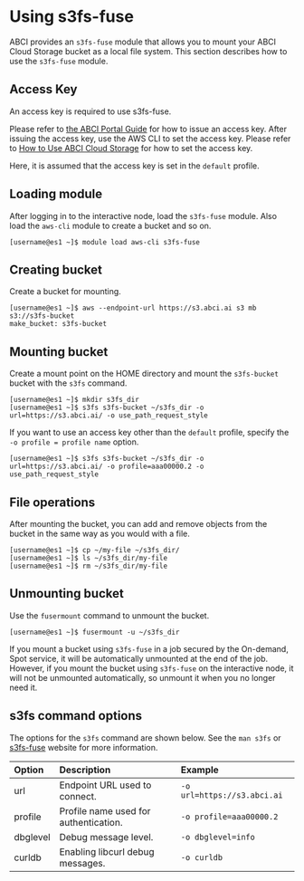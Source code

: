 
# Using s3fs-fuse

ABCI provides an `s3fs-fuse` module that allows you to mount your ABCI Cloud Storage bucket as a local file system.
This section describes how to use the `s3fs-fuse` module.

## Access Key

An access key is required to use s3fs-fuse.

Please refer to [the ABCI Portal Guide](https://docs.abci.ai/portal/ja/02/#282) for how to issue an access key.
After issuing the access key, use the AWS CLI to set the access key. Please refer to [How to Use ABCI Cloud Storage](usage.md) for how to set the access key.

Here, it is assumed that the access key is set in the `default` profile.

## Loading module

After logging in to the interactive node, load the `s3fs-fuse` module. Also load the `aws-cli` module to create a bucket and so on.

```
[username@es1 ~]$ module load aws-cli s3fs-fuse
```

## Creating bucket

Create a bucket for mounting.

```
[username@es1 ~]$ aws --endpoint-url https://s3.abci.ai s3 mb s3://s3fs-bucket
make_bucket: s3fs-bucket
```

## Mounting bucket

Create a mount point on the HOME directory and mount the `s3fs-bucket` bucket with the `s3fs` command.

```
[username@es1 ~]$ mkdir s3fs_dir
[username@es1 ~]$ s3fs s3fs-bucket ~/s3fs_dir -o url=https://s3.abci.ai/ -o use_path_request_style
```

If you want to use an access key other than the `default` profile, specify the` -o profile = profile name` option.

```
[username@es1 ~]$ s3fs s3fs-bucket ~/s3fs_dir -o url=https://s3.abci.ai/ -o profile=aaa00000.2 -o use_path_request_style
```

## File operations

After mounting the bucket, you can add and remove objects from the bucket in the same way as you would with a file.

```
[username@es1 ~]$ cp ~/my-file ~/s3fs_dir/
[username@es1 ~]$ ls ~/s3fs_dir/my-file
[username@es1 ~]$ rm ~/s3fs_dir/my-file
```

## Unmounting bucket

Use the `fusermount` command to unmount the bucket.

```
[username@es1 ~]$ fusermount -u ~/s3fs_dir
```

If you mount a bucket using `s3fs-fuse` in a job secured by the On-demand, Spot service, it will be automatically unmounted at the end of the job.
However, if you mount the bucket using `s3fs-fuse` on the interactive node, it will not be unmounted automatically, so unmount it when you no longer need it.

## s3fs command options

The options for the `s3fs` command are shown below. See the `man s3fs` or [s3fs-fuse](https://github.com/s3fs-fuse/s3fs-fuse) website for more information.

| Option       | Description                           | Example                     |
|:--           |:--                                    |:--                          |
| url          | Endpoint URL used to connect.         | `-o url=https://s3.abci.ai` |
| profile      | Profile name used for authentication. | `-o profile=aaa00000.2`     |
| dbglevel     | Debug message level.                  | `-o dbglevel=info`          |
| curldb       | Enabling libcurl debug messages.      | `-o curldb`                 |

